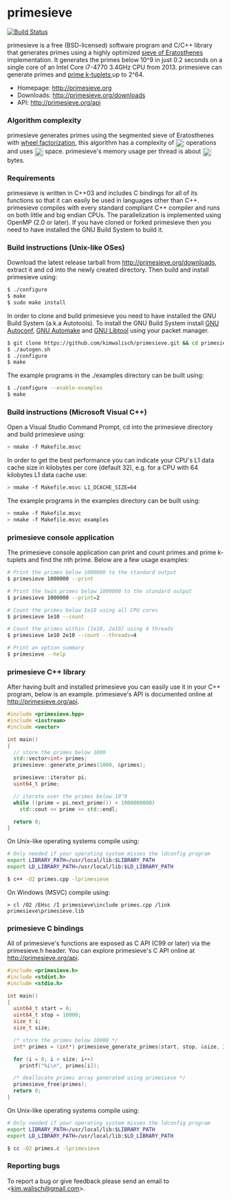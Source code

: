 primesieve
==========
[![Build Status](https://travis-ci.org/kimwalisch/primesieve.svg)](https://travis-ci.org/kimwalisch/primesieve)

primesieve is a free (BSD-licensed) software program and C/C++
library that generates primes using a highly optimized
<a href="http://en.wikipedia.org/wiki/Sieve_of_Eratosthenes">sieve of
Eratosthenes</a> implementation. It generates the primes below 10^9
in just 0.2 seconds on a single core of an Intel Core i7-4770 3.4GHz
CPU from 2013. primesieve can generate primes and
<a href="http://en.wikipedia.org/wiki/Prime_k-tuple">prime k-tuplets
</a> up to 2^64.

* Homepage: http://primesieve.org
* Downloads: http://primesieve.org/downloads
* API: http://primesieve.org/api

### Algorithm complexity

primesieve generates primes using the segmented sieve of Eratosthenes
with <a href="http://en.wikipedia.org/wiki/Wheel_factorization">wheel
factorization</a>, this algorithm has a complexity of
<img src="http://primesieve.org/images/Onloglogn.svg" height="20" align="absmiddle"/>
operations and uses
<img src="http://primesieve.org/images/Osqrtn.svg" height="20" align="absmiddle"/>
space. primesieve's memory usage per thread is about
<img src="http://primesieve.org/images/primesieve_memory_usage.svg" height="20" align="absmiddle"/>
bytes.

### Requirements

primesieve is written in C++03 and includes C bindings for all of its
functions so that it can easily be used in languages other than C++.
primesieve compiles with every standard compliant C++ compiler and
runs on both little and big endian CPUs. The parallelization is
implemented using OpenMP (2.0 or later). If you have cloned or forked
primesieve then you need to have installed the GNU Build System to
build it.

### Build instructions (Unix-like OSes)

Download the latest release tarball from
http://primesieve.org/downloads, extract it and cd into the newly
created directory. Then build and install primesieve using:

```sh
$ ./configure
$ make
$ sudo make install
```

In order to clone and build primesieve you need to have installed the
GNU Build System (a.k.a Autotools). To install the GNU Build System
install
[GNU Autoconf](http://www.gnu.org/software/autoconf/),
[GNU Automake](http://www.gnu.org/software/automake/) and
[GNU Libtool](http://www.gnu.org/software/libtool/) using your packet
manager.

```sh
$ git clone https://github.com/kimwalisch/primesieve.git && cd primesieve
$ ./autogen.sh
$ ./configure
$ make
```

The example programs in the ./examples directory can be built using:
```sh
$ ./configure --enable-examples
$ make
```

### Build instructions (Microsoft Visual C++)

Open a Visual Studio Command Prompt, cd into the primesieve directory
and build primesieve using:

```sh
> nmake -f Makefile.msvc
```

In order to get the best performance you can indicate your CPU's L1
data cache size in kilobytes per core (default 32), e.g. for a CPU
with 64 kilobytes L1 data cache use:

```sh
> nmake -f Makefile.msvc L1_DCACHE_SIZE=64
```

The example programs in the examples directory can be built using:
```sh
> nmake -f Makefile.msvc
> nmake -f Makefile.msvc examples
```

### primesieve console application

The primesieve console application can print and count primes and
prime k-tuplets and find the nth prime. Below are a few usage
examples:

```sh
# Print the primes below 1000000 to the standard output
$ primesieve 1000000 --print

# Print the twin primes below 1000000 to the standard output
$ primesieve 1000000 --print=2

# Count the primes below 1e10 using all CPU cores
$ primesieve 1e10 --count

# Count the primes within [1e10, 2e10] using 4 threads
$ primesieve 1e10 2e10 --count --threads=4

# Print an option summary
$ primesieve --help
```

### primesieve C++ library

After having built and installed primesieve you can easily use it in
your C++ program, below is an example. primesieve's API is documented
online at http://primesieve.org/api.

```C++
#include <primesieve.hpp>
#include <iostream>
#include <vector>

int main()
{
  // store the primes below 1000
  std::vector<int> primes;
  primesieve::generate_primes(1000, &primes);

  primesieve::iterator pi;
  uint64_t prime;

  // iterate over the primes below 10^9
  while ((prime = pi.next_prime()) < 1000000000)
    std::cout << prime << std::endl;

  return 0;
}
```

On Unix-like operating systems compile using:
```sh
# Only needed if your operating system misses the ldconfig program
export LIBRARY_PATH=/usr/local/lib:$LIBRARY_PATH
export LD_LIBRARY_PATH=/usr/local/lib:$LD_LIBRARY_PATH

$ c++ -O2 primes.cpp -lprimesieve
```

On Windows (MSVC) compile using:
```
> cl /O2 /EHsc /I primesieve\include primes.cpp /link primesieve\primesieve.lib
```

### primesieve C bindings

All of primesieve's functions are exposed as C API (C99 or later) via
the primesieve.h header. You can explore primesieve's C API online
at http://primesieve.org/api.

```C
#include <primesieve.h>
#include <stdint.h>
#include <stdio.h>

int main()
{
  uint64_t start = 0;
  uint64_t stop = 10000;
  size_t i;
  size_t size;

  /* store the primes below 10000 */
  int* primes = (int*) primesieve_generate_primes(start, stop, &size, INT_PRIMES);

  for (i = 0; i < size; i++)
    printf("%i\n", primes[i]);

  /* deallocate primes array generated using primesieve */
  primesieve_free(primes);
  return 0;
}
```

On Unix-like operating systems compile using:
```sh
# Only needed if your operating system misses the ldconfig program
export LIBRARY_PATH=/usr/local/lib:$LIBRARY_PATH
export LD_LIBRARY_PATH=/usr/local/lib:$LD_LIBRARY_PATH

$ cc -O2 primes.c -lprimesieve
```

### Reporting bugs

To report a bug or give feedback please send an email to
<<kim.walisch@gmail.com>>.
